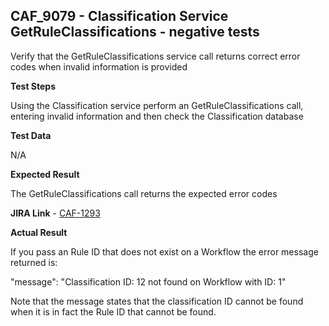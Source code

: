 ## CAF_9079 - Classification Service GetRuleClassifications - negative tests ##

Verify that the GetRuleClassifications service call returns correct error codes when invalid information is provided

**Test Steps**

Using the Classification service perform an GetRuleClassifications call, entering invalid information and then check the Classification database

**Test Data**

N/A

**Expected Result**

The GetRuleClassifications call returns the expected error codes

**JIRA Link** - [CAF-1293](https://jira.autonomy.com/browse/CAF-1293)

**Actual Result**

If you pass an Rule ID that does not exist on a Workflow the error message returned is:

"message": "Classification ID: 12 not found on Workflow with ID: 1"

Note that the message states that the classification ID cannot be found when it is in fact the Rule ID that cannot be found.


